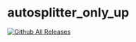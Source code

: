# autosplitter_only_up

[![Github All Releases](https://img.shields.io/github/downloads/Edgarflc/autosplitter_only_up/total.svg)]()
